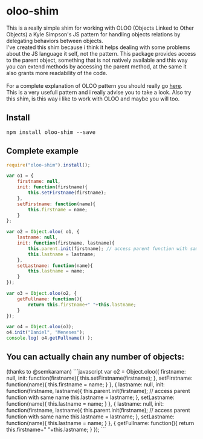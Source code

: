 # oloo-shim
This is a really simple shim for working with OLOO (Objects Linked to Other Objects) a Kyle Simpson's JS pattern for handling objects relations by delegating behaviors between objects.
<br>I've created this shim because i think it helps dealing with some problems about the JS language it self, not the pattern. This package provides access to the parent object, something that is not natively available and this way you can extend methods by accessing the parent method, at the same it also grants more readability of the code.
<br><br> For a complete explanation of OLOO pattern you should really go <a href="https://github.com/getify/You-Dont-Know-JS/blob/master/this%20&%20object%20prototypes/ch6.md#delegation-theory">here</a>.<br>This is a very usefull pattern and i really advise you to take a look. Also try this shim, is this way i like to work with OLOO and maybe you will too.

<h2>Install</h2>
<pre>npm install oloo-shim --save</pre>
<h2>Complete example</h2>

```javascript
require("oloo-shim").install();

var o1 = {
    firstname: null,
    init: function(firstname){
        this.setFirstname(firstname);
    },
    setFirstname: function(name){
        this.firstname = name;
    }
};

var o2 = Object.oloo( o1, {
    lastname: null,
    init: function(firstname, lastname){
        this.parent.init(firstname); // access parent function with same name
        this.lastname = lastname;
    },
    setLastname: function(name){
        this.lastname = name;
    }
});

var o3 = Object.oloo(o2, {
    getFullname: function(){
        return this.firstname+" "+this.lastname;
    }
});

var o4 = Object.oloo(o3);
o4.init("Daniel", "Meneses");
console.log( o4.getFullname() );
```

<h2>You can actually chain any number of objects:</h2> (thanks to @semkaraman)
```javascript
var o2 = Object.oloo({
    firstname: null,
    init: function(firstname){
        this.setFirstname(firstname);
    },
    setFirstname: function(name){
        this.firstname = name;
    }
}, {
    lastname: null,
    init: function(firstname, lastname){
        this.parent.init(firstname); // access parent function with same name
        this.lastname = lastname;
    },
    setLastname: function(name){
        this.lastname = name;
    }
}, {
    lastname: null,
    init: function(firstname, lastname){
        this.parent.init(firstname); // access parent function with same name
        this.lastname = lastname;
    },
    setLastname: function(name){
        this.lastname = name;
    }
}, {
    getFullname: function(){
        return this.firstname+" "+this.lastname;
    }
});
```

